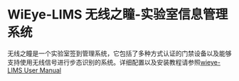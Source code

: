 # WiEye-LIMS 无线之瞳-实验室信息管理系统

无线之瞳是一个实验室签到管理系统，它包括了多种方式认证的门禁设备以及能够支持使用无线信号进行步态识别的系统。详细配置以及安装教程请参照[wieye-LIMS User Manual](./WiEye-LIMS_User_Manual.md)
